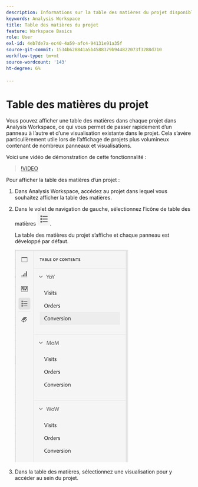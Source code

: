 ```yaml
---
description: Informations sur la table des matières du projet disponible sur les projets
keywords: Analysis Workspace
title: Table des matières du projet
feature: Workspace Basics
role: User
exl-id: 4eb7de7a-ec40-4a59-afc4-94131e91a35f
source-git-commit: 1534b628841a5b4588379b944822073f3288d710
workflow-type: tm+mt
source-wordcount: '143'
ht-degree: 6%

---
```


# Table des matières du projet

Vous pouvez afficher une table des matières dans chaque projet dans Analysis Workspace, ce qui vous permet de passer rapidement d’un panneau à l’autre et d’une visualisation existante dans le projet. Cela s’avère particulièrement utile lors de l’affichage de projets plus volumineux contenant de nombreux panneaux et visualisations.

Voici une vidéo de démonstration de cette fonctionnalité :

>[!VIDEO](https://video.tv.adobe.com/v/3430412/?learn=on)

Pour afficher la table des matières d’un projet :

1. Dans Analysis Workspace, accédez au projet dans lequel vous souhaitez afficher la table des matières.

1. Dans le volet de navigation de gauche, sélectionnez l’icône de table des matières ![icône toc](assets/toc-icon.png).

   La table des matières du projet s’affiche et chaque panneau est développé par défaut.

   ![Table des matières du projet développée](assets/project-toc-expanded.png)

1. Dans la table des matières, sélectionnez une visualisation pour y accéder au sein du projet.
